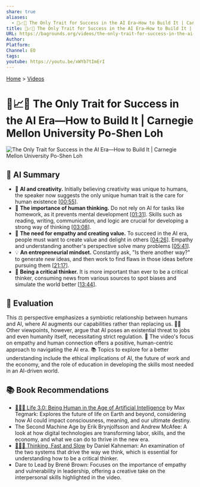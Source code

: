 ```yaml
---
share: true
aliases:
  - 🤖📈🌟 The Only Trait for Success in the AI Era—How to Build It | Carnegie Mellon University Po-Shen Loh
title: 🤖📈🌟 The Only Trait for Success in the AI Era—How to Build It | Carnegie Mellon University Po-Shen Loh
URL: https://bagrounds.org/videos/the-only-trait-for-success-in-the-ai-era-how-to-build-it-carnegie-mellon-university-po-shen-loh
Author: 
Platform: 
Channel: EO
tags: 
youtube: https://youtu.be/xWYb7tImErI
---
```

[Home](../index.md) > [Videos](./index.md)  
# 🤖📈🌟 The Only Trait for Success in the AI Era—How to Build It | Carnegie Mellon University Po-Shen Loh  
![The Only Trait for Success in the AI Era—How to Build It | Carnegie Mellon University Po-Shen Loh](https://youtu.be/xWYb7tImErI)  
  
## 🤖 AI Summary  
* 🤖 **AI and creativity.** Initially believing creativity was unique to humans, the speaker now suggests the only unique human trait is the care for human existence \[[00:55](http://www.youtube.com/watch?v=xWYb7tImErI&t=55)].  
* 🧠 **The importance of human thinking.** Do not rely on AI for tasks like homework, as it prevents mental development \[[01:31](http://www.youtube.com/watch?v=xWYb7tImErI&t=91)]. Skills such as reading, writing, communication, and logic are crucial for developing a strong way of thinking \[[03:08](http://www.youtube.com/watch?v=xWYb7tImErI&t=188)].  
* 🤝 **The need for empathy and creating value.** To succeed in the AI era, people must want to create value and delight in others \[[04:26](http://www.youtube.com/watch?v=xWYb7tImErI&t=266)]. Empathy and understanding another's perspective solve many problems \[[05:41](http://www.youtube.com/watch?v=xWYb7tImErI&t=341)].  
* 💡 **An entrepreneurial mindset.** Constantly ask, "Is there another way?" to generate new ideas, and then work to find flaws in those ideas before pursuing them \[[21:17](http://www.youtube.com/watch?v=xWYb7tImErI&t=1277)].  
* 🤔 **Being a critical thinker.** It is more important than ever to be a critical thinker, consuming news from various sources to spot biases and simulate the world better \[[13:44](http://www.youtube.com/watch?v=xWYb7tImErI&t=824)].  
  
## 🤔 Evaluation  
This ⚖️ perspective emphasizes a symbiotic relationship between humans and AI, where AI augments our capabilities rather than replacing us. 🧑‍💻 Other viewpoints, however, argue that AI poses an existential threat to jobs and even humanity itself, necessitating strict regulation. 📝 The video's focus on empathy and human connection offers a positive, human-centric approach to navigating the AI era. 📚 Topics to explore for a better understanding include the ethical implications of AI, the future of work and the economy, and the role of education in developing the skills most needed in an AI-driven world.  
  
## 📚 Book Recommendations  
* [🧬👥💾 Life 3.0: Being Human in the Age of Artificial Intelligence](../books/life-3-0.md) by Max Tegmark: Explores the future of life on Earth and beyond, considering how AI could impact consciousness, meaning, and our ultimate destiny.  
* The Second Machine Age by Erik Brynjolfsson and Andrew McAfee: A look at how digital technologies are transforming labor, skills, and the economy, and what we can do to thrive in the new era.  
* [🤔🐇🐢 Thinking, Fast and Slow](../books/thinking-fast-and-slow.md) by Daniel Kahneman: An examination of the two systems that drive the way we think, which is essential for understanding how to be a critical thinker.  
* Dare to Lead by Brené Brown: Focuses on the importance of empathy and vulnerability in leadership, offering a creative take on the interpersonal skills highlighted in the video.